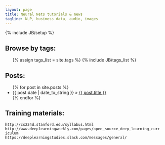 ```yaml
---
layout: page
title: Neural Nets tutorials & news
tagline: NLP, business data, audio, images
---
```

{% include JB/setup %}

## Browse by tags:
<ul class="tag_box inline">
  {% assign tags_list = site.tags %}  
  {% include JB/tags_list %}
</ul>

## Posts:

<ul class="posts">
  {% for post in site.posts %}
    <li><span>{{ post.date | date_to_string }}</span> &raquo; <a href="{{ BASE_PATH }}{{ post.url }}">{{ post.title }}</a></li>
  {% endfor %}
</ul>

## Training materials:
`http://cs224d.stanford.edu/syllabus.html`<br>
`http://www.deeplearningweekly.com/pages/open_source_deep_learning_curriculum`<br>
`https://deeplearningstudies.slack.com/messages/general/`<br>